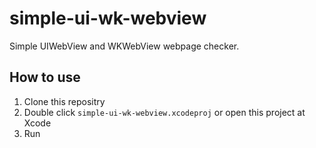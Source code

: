 # simple-ui-wk-webview

Simple UIWebView and WKWebView webpage checker.

## How to use

1. Clone this repositry
1. Double click `simple-ui-wk-webview.xcodeproj` or open this project at Xcode
1. Run
